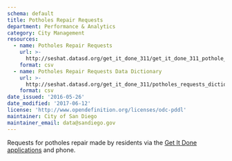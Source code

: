 ```yaml
---
schema: default
title: Potholes Repair Requests
department: Performance & Analytics
category: City Management
resources:
  - name: Potholes Repair Requests
    url: >-
      http://seshat.datasd.org/get_it_done_311/get_it_done_311_pothole_requests_datasd.csv
    format: csv
  - name: Potholes Repair Requests Data Dictionary
    url: >-
      http://seshat.datasd.org/get_it_done_311/potholes_requests_dictionary_datasd.csv
    format: csv
date_issued: '2016-05-26'
date_modified: '2017-06-12'
license: 'http://www.opendefinition.org/licenses/odc-pddl'
maintainer: City of San Diego
maintainer_email: data@sandiego.gov
---
```

Requests for potholes repair made by residents via the
<a href="https://www.sandiego.gov/get-it-done" target="_blank" rel="noopener">
Get It Done applications</a> and phone.
